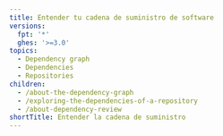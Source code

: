 ```yaml
---
title: Entender tu cadena de suministro de software
versions:
  fpt: '*'
  ghes: '>=3.0'
topics:
  - Dependency graph
  - Dependencies
  - Repositories
children:
  - /about-the-dependency-graph
  - /exploring-the-dependencies-of-a-repository
  - /about-dependency-review
shortTitle: Entender la cadena de suministro
---
```



